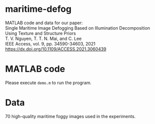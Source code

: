 # maritime-defog
MATLAB code and data for our paper:  
Single Maritime Image Defogging Based on Illumination Decomposition Using Texture and Structure Priors  
T. V. Nguyen, T. T. N. Mai, and C. Lee  
IEEE Access, vol. 9, pp. 34590-34603, 2021  
https://dx.doi.org/10.1109/ACCESS.2021.3060439  

# MATLAB code
Please execute `demo.m` to run the program.

# Data
70 high-quality maritime foggy images used in the experiments.
